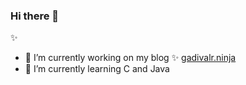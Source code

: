 ### Hi there 👋


 ✨ 


- 🔭 I’m currently working on my blog  ✨  [gadivalr.ninja](https://gadivalr.ninja/)
- 🌱 I’m currently learning C and Java


